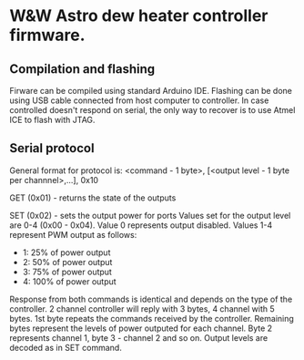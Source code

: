 # W&W Astro dew heater controller firmware.

## Compilation and flashing

Firware can be compiled using standard Arduino IDE.
Flashing can be done using USB cable connected from host computer to
controller. In case controlled doesn't respond on serial, the only
way to recover is to use Atmel ICE to flash with JTAG.

## Serial protocol

General format for protocol is:
<command - 1 byte>, [<output level - 1 byte per channnel>,...], 0x10

GET (0x01) - returns the state of the outputs

SET (0x02) - sets the output power for ports
Values set for the output level are 0-4 (0x00 - 0x04).
Value 0 represents output disabled. Values 1-4 represent PWM output as follows:
 * 1: 25% of power output
 * 2: 50% of power output
 * 3: 75% of power output
 * 4: 100% of power output

Response from both commands is identical and depends on the type of the controller.
2 channel controller will reply with 3 bytes, 4 channel with 5 bytes.
1st byte repeats the commands received by the controller.
Remaining bytes represent the levels of power outputed for each channel.
Byte 2 represents channel 1, byte 3 - channel 2 and so on. Output levels
are decoded as in SET command.

